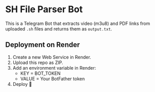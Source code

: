 # SH File Parser Bot

This is a Telegram Bot that extracts video (m3u8) and PDF links from uploaded `.sh` files and returns them as `output.txt`.

## Deployment on Render
1. Create a new Web Service in Render.
2. Upload this repo as ZIP.
3. Add an environment variable in Render:
   - KEY = BOT_TOKEN
   - VALUE = Your BotFather token
4. Deploy 🚀